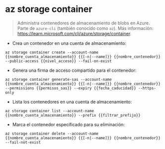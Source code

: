 # az storage container

> Administra contenedores de almacenamiento de blobs en Azure.
> Parte de `azure-cli` (también conocido como `az`).
> Más información: <https://learn.microsoft.com/cli/azure/storage/container>.

- Crea un contenedor en una cuenta de almacenamiento:

`az storage container create --account-name {{nombre_cuenta_almacenamiento}} {{[-n|--name]}} {{nombre_contenedor}} --public-access {{nivel_acceso}} --fail-on-exist`

- Genera una firma de acceso compartido para el contenedor:

`az storage container generate-sas --account-name {{nombre_cuenta_almacenamiento}} {{[-n|--name]}} {{nombre_contenedor}} --permissions {{permisos_sas}} --expiry {{fecha_caducidad}} --https-only`

- Lista los contenedores en una cuenta de almacenamiento:

`az storage container list --account-name {{nombre_cuenta_almacenamiento}} --prefix {{filtrar_prefijo}}`

- Marca el contenedor especificado para su eliminación:

`az storage container delete --account-name {{nombre_cuenta_almacenamiento}} {{[-n|--name]}} {{nombre_contenedor}} --fail-not-exist`
